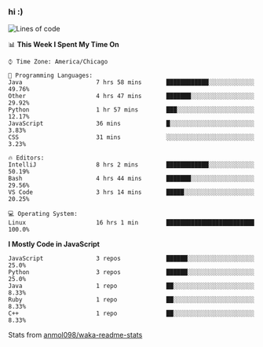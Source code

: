 ### hi :)

<!--START_SECTION:waka-->
![Lines of code](https://img.shields.io/badge/From%20Hello%20World%20I%27ve%20Written-766006%20lines%20of%20code-blue)

📊 **This Week I Spent My Time On** 

```text
⌚︎ Time Zone: America/Chicago

💬 Programming Languages: 
Java                     7 hrs 58 mins       ████████████░░░░░░░░░░░░░   49.76% 
Other                    4 hrs 47 mins       ███████░░░░░░░░░░░░░░░░░░   29.92% 
Python                   1 hr 57 mins        ███░░░░░░░░░░░░░░░░░░░░░░   12.17% 
JavaScript               36 mins             █░░░░░░░░░░░░░░░░░░░░░░░░   3.83% 
CSS                      31 mins             ░░░░░░░░░░░░░░░░░░░░░░░░░   3.23%

🔥 Editors: 
IntelliJ                 8 hrs 2 mins        ████████████░░░░░░░░░░░░░   50.19% 
Bash                     4 hrs 44 mins       ███████░░░░░░░░░░░░░░░░░░   29.56% 
VS Code                  3 hrs 14 mins       █████░░░░░░░░░░░░░░░░░░░░   20.25%

💻 Operating System: 
Linux                    16 hrs 1 min        █████████████████████████   100.0%

```

**I Mostly Code in JavaScript** 

```text
JavaScript               3 repos             ██████░░░░░░░░░░░░░░░░░░░   25.0% 
Python                   3 repos             ██████░░░░░░░░░░░░░░░░░░░   25.0% 
Java                     1 repo              ██░░░░░░░░░░░░░░░░░░░░░░░   8.33% 
Ruby                     1 repo              ██░░░░░░░░░░░░░░░░░░░░░░░   8.33% 
C++                      1 repo              ██░░░░░░░░░░░░░░░░░░░░░░░   8.33%

```



<!--END_SECTION:waka-->

Stats from [anmol098/waka-readme-stats](https://github.com/anmol098/waka-readme-stats)